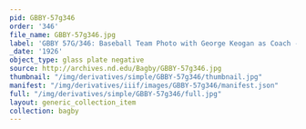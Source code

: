 ```yaml
---
pid: GBBY-57g346
order: '346'
file_name: GBBY-57g346.jpg
label: 'GBBY 57G/346: Baseball Team Photo with George Keogan as Coach - 1926'
_date: '1926'
object_type: glass plate negative
source: http://archives.nd.edu/Bagby/GBBY-57g346.jpg
thumbnail: "/img/derivatives/simple/GBBY-57g346/thumbnail.jpg"
manifest: "/img/derivatives/iiif/images/GBBY-57g346/manifest.json"
full: "/img/derivatives/simple/GBBY-57g346/full.jpg"
layout: generic_collection_item
collection: bagby
---
```

